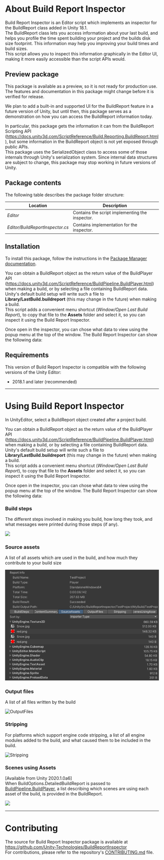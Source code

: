 # About Build Report Inspector


Build Report Inspector is an Editor script which implements an inspector for the BuildReport class added in Unity 18.1.  
The BuildReport class lets you access information about your last build, and helps you profile the time spent building your project and the builds disk size footprint. This information may help you improving your build times and build sizes.  
This script allows you to inspect this information graphically in the Editor UI, making it more easily accessible than the script APIs would.

## Preview package
This package is available as a preview, so it is not ready for production use. The features and documentation in this package might change before it is verified for release.

We plan to add a built-in and supported UI for the BuildReport feature in a future version of Unity, but until then, this package serves as a demonstration on how you can access the BuildReport information today.

In particular, this package gets the information it can from the BuildReport Scripting API (https://docs.unity3d.com/ScriptReference/Build.Reporting.BuildReport.html), but some information in the BuildReport object is not yet exposed through public APIs.  
This package uses the SerializedObject class to access some of those internals through Unity's serialization system. Since internal data structures are subject to change, this package may stop working in future versions of Unity.


## Package contents

The following table describes the package folder structure:

|**Location**|**Description**|
|---|---|
|*Editor*|Contains the script implementing the inspector.|
|*Editor/BuildReportInspector.cs*|Contains implementation for the inspector.|

<a name="Installation"></a>

## Installation

To install this package, follow the instructions in the [Package Manager documentation](https://docs.unity3d.com/Manual/upm-ui-install.html).

You can obtain a BuildReport object as the return value of the BuildPlayer API (https://docs.unity3d.com/ScriptReference/BuildPipeline.BuildPlayer.html) when making a build, or by selecting a file containing BuildReport data.  
Unity's default build setup will write such a file to **Library/LastBuild.buildreport** (this may change in the future) when making a build.  
This script adds a convenient menu shortcut (_Window/Open Last Build Report_), to copy that file to the **Assets** folder and select it, so you can inspect it using the Build Report Inspector.

Once open in the inspector, you can chose what data to view using the popup menu at the top of the window. The Build Report Inspector can show the following data:



## Requirements

This version of Build Report Inspector is compatible with the following versions of the Unity Editor:

* 2018.1 and later (recommended)

---

<a name="UsingBuildReportInspector"></a>

# Using Build Report Inspector

In UnityEditor, select a BuildReport object created after a project build.

You can obtain a BuildReport object as the return value of the BuildPlayer API (https://docs.unity3d.com/ScriptReference/BuildPipeline.BuildPlayer.html) when making a build, or by selecting a file containing BuildReport data.  
Unity's default build setup will write such a file to **Library/LastBuild.buildreport** (this may change in the future) when making a build.  
This script adds a convenient menu shortcut (_Window/Open Last Build Report_), to copy that file to the **Assets** folder and select it, so you can inspect it using the Build Report Inspector.

Once open in the inspector, you can chose what data to view using the popup menu at the top of the window. The Build Report Inspector can show the following data:


<a name="BuildSteps"></a>
### Build steps
The different steps involved in making you build, how long they took, and what messages were printed during those steps (if any).  

<img src="images/BuildSteps.png" width="600">

<a name="SourceAssets"></a>
### Source assets
A list of all assets which are used in the build, and how much they contribute to your build size  

![SourceAssets](images/SourceAssets.png)

<a name="OutputFiles"></a>
### Output files
A list of all files written by the build  

![OutputFiles](images/OutputFiles.png)

<a name="Stripping"></a>
### Stripping
For platforms which support engine code stripping, a list of all engine modules added to the build, and what caused them to be included in the build.  

![Stripping](images/Stripping.png)

<a name="ScenesUsingAssets"></a>
### Scenes using Assets
[Available from Unity 2020.1.0a6]  
When BuildOptions.DetailedBuildReport is passed to [BuildPipeline.BuildPlayer](https://docs.unity3d.com/ScriptReference/BuildPipeline.BuildPlayer.html), a list describing which scenes are using each asset of the build, is provided in the BuildReport.

<img src="images/ScenesUsingAssets.png" width="400">

---

# Contributing

The source for Build Report Inspector package is available at https://github.com/Unity-Technologies/BuildReportInspector  
For contributions, please refer to the repository's [CONTRIBUTING.md](https://github.com/Unity-Technologies/BuildReportInspector/blob/master/com.unity.build-report-inspector/CONTRIBUTING.md) file.
